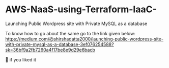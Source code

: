 # AWS-NaaS-using-Terraform-IaaC-
Launching Public Wordpress site with Private MySQL as a database

To know how to go about the same go to the link given below:
https://medium.com/@shirshadatta2000/launching-public-wordpress-site-with-private-mysql-as-a-database-3ef076254588?sk=36bf9a2fb7260a4f17be8e9d29e6bacb

👏 if you liked it 

